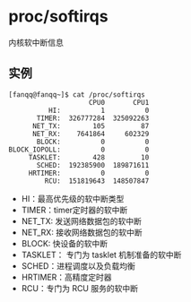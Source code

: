 # proc/softirqs

内核软中断信息

## 实例

```shell
[fanqq@fanqq~]$ cat /proc/softirqs 
                    CPU0       CPU1       
          HI:          1          0
       TIMER:  326777284  325092263
      NET_TX:        105         87
      NET_RX:    7641864     602329
       BLOCK:          0          0
BLOCK_IOPOLL:          0          0
     TASKLET:        428         10
       SCHED:  192385900  189871611
     HRTIMER:          0          0
         RCU:  151819643  148507847
```

- HI：最高优先级的软中断类型
- TIMER：timer定时器的软中断
- NET_TX: 发送网络数据包的软中断
- NET_RX: 接收网络数据包的软中断
- BLOCK: 快设备的软中断
- TASKLET： 专门为 tasklet 机制准备的软中断
- SCHED：进程调度以及负载均衡
- HRTIMER：高精度定时器
- RCU：专门为 RCU 服务的软中断